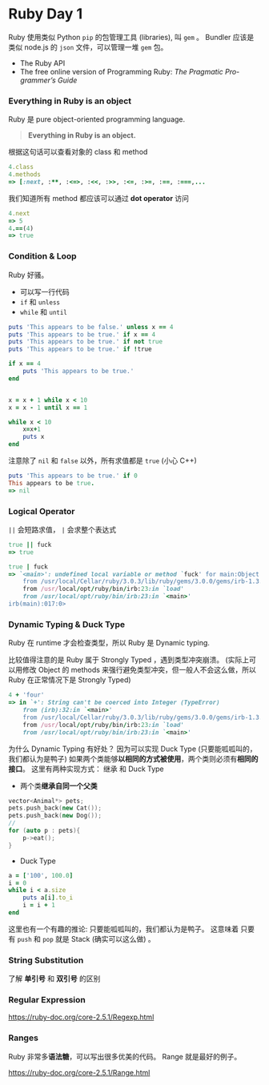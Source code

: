 # Ruby Day 1 

Ruby 使用类似 Python `pip` 的包管理工具 (libraries), 叫 `gem` 。
Bundler 应该是类似 node.js 的 `json` 文件，可以管理一堆 `gem` 包。
- The Ruby API
- The free online version of Programming Ruby: *The Pragmatic Pro- grammer’s Guide*



### Everything in Ruby is an object 
Ruby 是 pure object-oriented programming language. 

>  **Everything in Ruby is an object.** 

根据这句话可以查看对象的 class 和 method 
```ruby
4.class
4.methods 
=> [:next, :**, :<=>, :<<, :>>, :<=, :>=, :==, :===,...
```
我们知道所有 method 都应该可以通过 **dot operator** 访问
```ruby
4.next 
=> 5
4.==(4)
=> true 
```

### Condition & Loop 
Ruby 好骚。
- 可以写一行代码 
-  `if` 和  `unless` 
- `while` 和 `until` 
```ruby 
puts 'This appears to be false.' unless x == 4
puts 'This appears to be true.' if x == 4
puts 'This appears to be true.' if not true
puts 'This appears to be true.' if !true

if x == 4  
	puts 'This appears to be true.'  
end


x = x + 1 while x < 10
x = x - 1 until x == 1

while x < 10
	x=x+1
	puts x
end
```

注意除了 `nil` 和 `false` 以外，所有求值都是 `true` (小心 C++)
```ruby 
puts 'This appears to be true.' if 0
This appears to be true.
=> nil 
```


### Logical Operator 
`||` 会短路求值， `|` 会求整个表达式
```ruby 
true || fuck
=> true

true | fuck
=> `<main>': undefined local variable or method `fuck' for main:Object (NameError)
	from /usr/local/Cellar/ruby/3.0.3/lib/ruby/gems/3.0.0/gems/irb-1.3.5/exe/irb:11:in `<top (required)>'
	from /usr/local/opt/ruby/bin/irb:23:in `load'
	from /usr/local/opt/ruby/bin/irb:23:in `<main>'
irb(main):017:0>
```

### Dynamic Typing & Duck Type 
Ruby 在 runtime 才会检查类型，所以 Ruby 是 Dynamic typing. 

比较值得注意的是 Ruby 属于 Strongly Typed ，遇到类型冲突崩溃。
(实际上可以用修改 Object 的 methods 来强行避免类型冲突，但一般人不会这么做，所以 Ruby 在正常情况下是 Strongly Typed) 
```ruby 
4 + 'four'
=> in `+': String can't be coerced into Integer (TypeError)
	from (irb):32:in `<main>'
	from /usr/local/Cellar/ruby/3.0.3/lib/ruby/gems/3.0.0/gems/irb-1.3.5/exe/irb:11:in `<top (required)>'
	from /usr/local/opt/ruby/bin/irb:23:in `load'
	from /usr/local/opt/ruby/bin/irb:23:in `<main>'
```

为什么 Dynamic Typing 有好处？
因为可以实现 Duck Type (只要能呱呱叫的，我们都认为是鸭子)
如果两个类能够**以相同的方式被使用**，两个类则必须有**相同的接口**。
这里有两种实现方式： 继承 和 Duck Type 
- 两个类**继承自同一个父类**
```cpp
vector<Animal*> pets;
pets.push_back(new Cat());
pets.push_back(new Dog()); 
// 
for (auto p : pets){
	p->eat(); 
}
```
- Duck Type 
```ruby 
a = ['100', 100.0]
i = 0
while i < a.size
	puts a[i].to_i
	i = i + 1
end 
```
这里也有一个有趣的推论: 只要能呱呱叫的，我们都认为是鸭子。
这意味着 只要有 `push` 和 `pop` 就是 Stack (确实可以这么做) 。

### String Substitution

了解 **单引号** 和 **双引号** 的区别

### Regular Expression 

https://ruby-doc.org/core-2.5.1/Regexp.html

### Ranges

Ruby 非常多**语法糖**，可以写出很多优美的代码。 Range 就是最好的例子。 

https://ruby-doc.org/core-2.5.1/Range.html